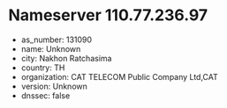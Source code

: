 # Nameserver 110.77.236.97

* as_number: 131090
* name: Unknown
* city: Nakhon Ratchasima
* country: TH
* organization: CAT TELECOM Public Company Ltd,CAT
* version: Unknown
* dnssec: false
